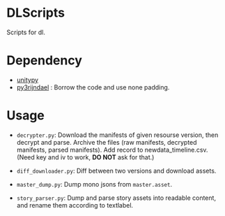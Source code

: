 # DLScripts
Scripts for dl.
# Dependency
- [unitypy](https://github.com/K0lb3/UnityPy)
- [py3rijndael](https://github.com/meyt/py3rijndael) : Borrow the code and use none padding. 
# Usage
- ```decrypter.py```: Download the manifests of given resourse version, then decrypt and parse. Archive the files (raw manifests, decrypted manifests, parsed manifests). Add record to newdata_timeline.csv. (Need key and iv to work, **DO NOT** ask for that.)

- ```diff_downloader.py```: Diff between two versions and download assets.

- ```master_dump.py```: Dump mono jsons from ```master.asset```.
- ```story_parser.py```: Dump and parse story assets into readable content, and rename them according to textlabel.